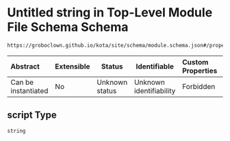 # Untitled string in Top-Level Module File Schema Schema

```txt
https://groboclown.github.io/kota/site/schema/module.schema.json#/properties/hooks/properties/install/items/properties/script
```




| Abstract            | Extensible | Status         | Identifiable            | Custom Properties | Additional Properties | Access Restrictions | Defined In                                                                                 |
| :------------------ | ---------- | -------------- | ----------------------- | :---------------- | --------------------- | ------------------- | ------------------------------------------------------------------------------------------ |
| Can be instantiated | No         | Unknown status | Unknown identifiability | Forbidden         | Allowed               | none                | [module.schema.json\*](../../../../docs/bin/out/module.schema.json "open original schema") |

## script Type

`string`
